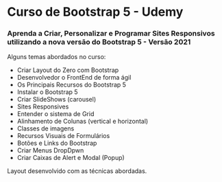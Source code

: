 # Curso de Bootstrap 5 - Udemy  

### Aprenda a Criar, Personalizar e Programar Sites Responsivos utilizando a nova versão do Bootstrap 5 - Versão 2021

Alguns temas abordados no curso:

- Criar Layout do Zero com Bootstrap
- Desenvolvedor o FrontEnd de forma ágil
- Os Principais Recursos do Bootstrap 5
- Instalar o Bootstrap 5
- Criar SlideShows (carousel)
- Sites Responsives
- Entender o sistema de Grid
- Alinhamento de Colunas (vertical e horizontal)
- Classes de imagens
- Recursos Visuais de Formulários
- Botões e Links do Bootstrap
- Criar Menus DropDpwn
- Criar Caixas de Alert e Modal (Popup)

Layout desenvolvido com as técnicas abordadas.



